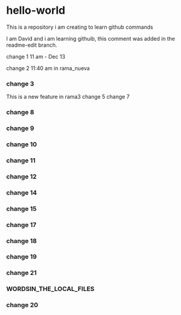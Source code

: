 # hello-world
This is a repository i am creating to learn github commands

I am David and i am learning githuib, this comment was added in the readme-edit branch.

change 1 11 am - Dec 13

change 2 11:40 am in rama_nueva

### change 3

This is a new feature in rama3
change 5
change 7

### change 8

### change 9
### change 10

### change 11

### change 12

### change 14

### change 15

### change 17

### change 18

### change 19

### change 21
### WORDSIN_THE_LOCAL_FILES


### change 20



